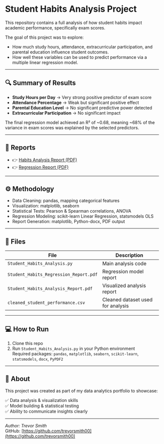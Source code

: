 # Student Habits Analysis Project

This repository contains a full analysis of how student habits impact academic performance, specifically exam scores.

The goal of this project was to explore:

- How much study hours, attendance, extracurricular participation, and parental education influence student outcomes.
- How well these variables can be used to predict performance via a multiple linear regression model.

---

## 🔍 Summary of Results

- **Study Hours per Day** → Very strong positive predictor of exam score  
- **Attendance Percentage** → Weak but significant positive effect  
- **Parental Education Level** → No significant predictive power detected  
- **Extracurricular Participation** → No significant impact  

The final regression model achieved an R² of ~0.68, meaning ~68% of the variance in exam scores was explained by the selected predictors.

---

## 📄 Reports

- 👉 [Habits Analysis Report (PDF)](Student_Habits_Analysis_Report.pdf)
- 👉 [Regression Report (PDF)](Student_Habits_Regression_Report.pdf)

---

## ⚙️ Methodology

- Data Cleaning: pandas, mapping categorical features
- Visualization: matplotlib, seaborn
- Statistical Tests: Pearson & Spearman correlations, ANOVA
- Regression Modeling: scikit-learn Linear Regression, statsmodels OLS
- Report Generation: matplotlib, Python-docx, PDF output

---

## 📂 Files

| File | Description |
|------|-------------|
| `Student_Habits_Analysis.py` | Main analysis code |
| `Student_Habits_Regression_Report.pdf` | Regression model report |
| `Student_Habits_Analysis_Report.pdf` | Visualized analysis report |
| `cleaned_student_performance.csv` | Cleaned dataset used for analysis |

---

## 💻 How to Run

1. Clone this repo
2. Run `Student_Habits_Analysis.py` in your Python environment  
    Required packages: `pandas`, `matplotlib`, `seaborn`, `scikit-learn`, `statsmodels`, `docx`, `PyPDF2`

---

## 📢 About

This project was created as part of my data analytics portfolio to showcase:

✅ Data analysis & visualization skills  
✅ Model building & statistical testing  
✅ Ability to communicate insights clearly  

---

*Author: Trevor Smith*  
GitHub: [https://github.com/trevorsmith00](https://github.com/trevorsmith00)  
